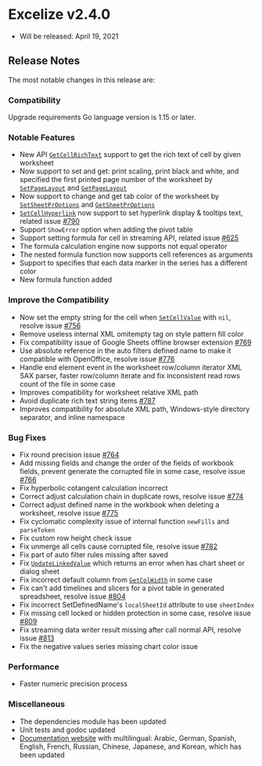 # Excelize v2.4.0

* Will be released: April 19, 2021

## Release Notes

The most notable changes in this release are:

### Compatibility

Upgrade requirements Go language version is 1.15 or later.

### Notable Features

* New API [`GetCellRichText`](https://pkg.go.dev/github.com/360EntSecGroup-Skylar/excelize/v2@master#File.GetCellRichText) support to get the rich text of cell by given worksheet
* Now support to set and get: print scaling, print black and white, and specified the first printed page number of the worksheet by [`SetPageLayout`](https://pkg.go.dev/github.com/360EntSecGroup-Skylar/excelize/v2@master#File.SetPageLayout) and [`GetPageLayout`](https://pkg.go.dev/github.com/360EntSecGroup-Skylar/excelize/v2@master#File.GetPageLayout)
* Now support to change and get tab color of the worksheet by [`SetSheetPrOptions`](https://pkg.go.dev/github.com/360EntSecGroup-Skylar/excelize/v2@master#File.SetSheetPrOptions) and [`GetSheetPrOptions`](https://pkg.go.dev/github.com/360EntSecGroup-Skylar/excelize/v2@master#File.GetSheetPrOptions)
* [`SetCellHyperlink`](https://pkg.go.dev/github.com/360EntSecGroup-Skylar/excelize/v2@master#File.SetCellHyperlink) now support to set hyperlink display & tooltips text, related issue [#790](https://github.com/xuri/excelize/issues/790)
* Support `ShowError` option when adding the pivot table
* Support setting formula for cell in streaming API, related issue [#625](https://github.com/xuri/excelize/issues/625)
* The formula calculation engine now supports not equal operator
* The nested formula function now supports cell references as arguments
* Support to specifies that each data marker in the series has a different color
* New formula function added

### Improve the Compatibility

* Now set the empty string for the cell when [`SetCellValue`](https://pkg.go.dev/github.com/360EntSecGroup-Skylar/excelize/v2@master#File.SetCellValue) with `nil`, resolve issue [#756](https://github.com/xuri/excelize/issues/756)
* Remove useless internal XML omitempty tag on style pattern fill color
* Fix compatibility issue of Google Sheets offline browser extension [#769](https://github.com/xuri/excelize/issues/769)
* Use absolute reference in the auto filters defined name to make it compatible with OpenOffice, resolve issue [#776](https://github.com/xuri/excelize/issues/776)
* Handle end element event in the worksheet row/column iterator XML SAX parser, faster row/column iterate and fix inconsistent read rows count of the file in some case
* Improves compatibility for worksheet relative XML path
* Avoid duplicate rich text string items [#787](https://github.com/xuri/excelize/issues/787)
* Improves compatibility for absolute XML path, Windows-style directory separator, and inline namespace

### Bug Fixes

* Fix round precision issue [#764](https://github.com/xuri/excelize/issues/764)
* Add missing fields and change the order of the fields of workbook fields, prevent generate the corrupted file in some case, resolve issue [#766](https://github.com/xuri/excelize/issues/766)
* Fix hyperbolic cotangent calculation incorrect
* Correct adjust calculation chain in duplicate rows, resolve issue [#774](https://github.com/xuri/excelize/issues/774)
* Correct adjust defined name in the workbook when deleting a worksheet, resolve issue [#775](https://github.com/xuri/excelize/issues/775)
* Fix cyclomatic complexity issue of internal function `newFills` and `parseToken`
* Fix custom row height check issue
* Fix unmerge all cells cause corrupted file, resolve issue [#782](https://github.com/xuri/excelize/issues/782)
* Fix part of auto filter rules missing after saved
* Fix [`UpdateLinkedValue`](https://pkg.go.dev/github.com/360EntSecGroup-Skylar/excelize/v2@master#File.UpdateLinkedValue) which returns an error when has chart sheet or dialog sheet
* Fix incorrect default column from [`GetColWidth`](https://pkg.go.dev/github.com/360EntSecGroup-Skylar/excelize/v2@master#File.GetColWidth) in some case
* Fix can't add timelines and slicers for a pivot table in generated spreadsheet, resolve issue [#804](https://github.com/xuri/excelize/issues/804)
* Fix incorrect SetDefinedName's `localSheetId` attribute to use `sheetIndex`
* Fix missing cell locked or hidden protection in some case, resolve issue [#809](https://github.com/xuri/excelize/issues/809)
* Fix streaming data writer result missing after call normal API, resolve issue [#813](https://github.com/xuri/excelize/issues/813)
* Fix the negative values series missing chart color issue

### Performance

* Faster numeric precision process

### Miscellaneous

* The dependencies module has been updated
* Unit tests and godoc updated
* [Documentation website](https://xuri.me/excelize) with multilingual: Arabic, German, Spanish, English, French, Russian, Chinese, Japanese, and Korean, which has been updated
